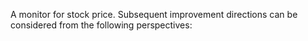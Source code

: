 A monitor for stock price.
Subsequent improvement directions can be considered from the following perspectives:
